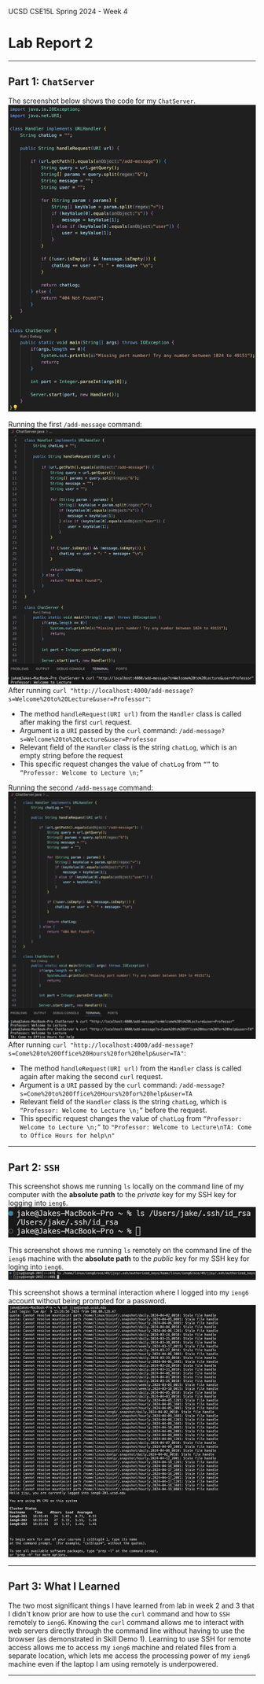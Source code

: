UCSD CSE15L Spring 2024 - Week 4
# Lab Report 2 
---
## Part 1: `ChatServer`

The screenshot below shows the code for my `ChatServer`.
![Image](Lab2Photo1.png)

Running the first `/add-message` command:
![Image](Lab2Photo2.png)
After running `curl "http://localhost:4000/add-message?s=Welcome%20to%20Lecture&user=Professor"`:
* The method `handleRequest(URI url)` from the `Handler` class is called after making the first `curl` request.
* Argument is a `URI` passed by the `curl` command: `/add-message?s=Welcome%20to%20Lecture&user=Professor`
* Relevant field of the `Handler` class is the string `chatLog`, which is an empty string before the request
* This specific request changes the value of `chatLog` from `“”` to `“Professor: Welcome to Lecture \n;”`

Running the second `/add-message` command:
![Image](Lab2Photo3.png)
After running `curl "http://localhost:4000/add-message?s=Come%20to%20Office%20Hours%20for%20help&user=TA"`:
* The method `handleRequest(URI url)` from the `Handler` class is called again after making the second `curl` request.
* Argument is a `URI` passed by the `curl` command: `/add-message?s=Come%20to%20Office%20Hours%20for%20help&user=TA`
* Relevant field of the `Handler` class is the string `chatLog`, which is `“Professor: Welcome to Lecture \n;”` before the request.
* This specific request changes the value of `chatLog` from `“Professor: Welcome to Lecture \n;”` to `"Professor: Welcome to Lecture\nTA: Come to Office Hours for help\n"` 

---
## Part 2: `SSH`

This screenshot shows me running `ls` locally on the command line of my computer with the **absolute path** to the *private* key for my SSH key for logging into `ieng6`.
![Image](Lab2Photo4.png)

This screenshot shows me running `ls` remotely on the command line of the `ieng6` machine with the **absolute path** to the *public* key for my SSH key for loging into `ieng6`.
![Image](Lab2Photo5.png)

This screenshot shows a terminal interaction where I logged into my `ieng6` account without being prompted for a password.
![Image](Lab2Photo6.png)

---
## Part 3: What I Learned

The two most significant things I have learned from lab in week 2 and 3 that I didn't know prior are how to use the `curl` command and how to `SSH` remotely to `ieng6`. Knowing the `curl` command allows me to interact with web servers directly through the command line without having to use the browser (as demonstrated in Skill Demo 1). Learning to use SSH for remote access allows me to access my `ieng6` machine and related files from a separate location, which lets me access the processing power of my `ieng6` machine even if the laptop I am using remotely is underpowered.

---
